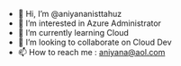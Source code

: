 - 👋 Hi, I’m @aniyananisttahuz
- 👀 I’m interested in Azure Administrator
- 🌱 I’m currently learning Cloud
- 💞️ I’m looking to collaborate on Cloud Dev
- 📫 How to reach me : aniyana@aol.com

<!---
aniyananisttahuz/aniyananisttahuz is a ✨ special ✨ repository because its `README.md` (this file) appears on your GitHub profile.
You can click the Preview link to take a look at your changes.
--->
